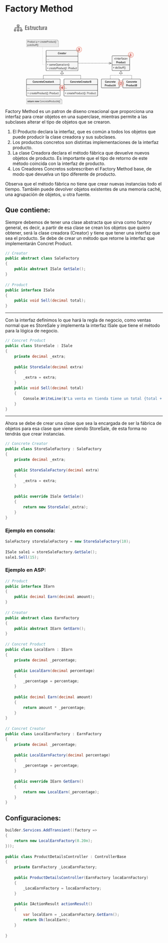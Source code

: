# Factory Method
![Diagrama del patrón Factory Method](./Assets/factoryMethod.png)
Factory Method es un patron de diseno creacional que proporciona una interfaz para crear objetos en una superclase, mientras permite 
a las subclases alterar el tipo de objetos que se crearon.

1. El Producto declara la interfaz, que es común a todos los objetos que puede producir la clase creadora y sus subclases.
2. Los productos concretos son distintas implementaciones de la interfaz producto.
3. La clase Creadora declara el método fábrica que devuelve nuevos objetos de producto. Es importante que el tipo de retorno de este método coincida con la interfaz de producto.
4. Los Creadores Concretos sobrescriben el Factory Method base, de modo que devuelva un tipo diferente de producto.

Observa que el método fábrica no tiene que crear nuevas instancias todo el tiempo. También puede devolver objetos existentes de una memoria caché, una agrupación de objetos, u otra fuente.

## Que contiene:

Siempre debemos de tener una clase abstracta que sirva como factory general, es decir, a partir de esa clase se crean los objetos que quiero obtener, será la clase creadora (Creator) y tiene que tener una interfaz que sea el producto. Se debe de crear un método que retorne la interfaz que implementarán Concret Product.

```csharp
// Creator
public abstract class SaleFactory
{
    public abstract ISale GetSale();
}

// Product
public interface ISale
{
    public void Sell(decimal total);
}
```

---

Con la interfaz definimos lo que hará la regla de negocio, como ventas normal que es StoreSale y implementa la interfaz ISale que tiene el método para la lógica de negocio.

```csharp
// Concret Product
public class StoreSale : ISale
{
    private decimal _extra;

    public StoreSale(decimal extra)
    {
        _extra = extra;
    }
    public void Sell(decimal total)
    {
        Console.WriteLine($"La venta en tienda tiene un total {total + _extra}");
    }
}
```

---

Ahora se debe de crear una clase que sea la encargada de ser la fábrica de objetos para esa clase que viene siendo StoreSale, de esta forma no tendrás que crear instancias.

```csharp
// Concrete Creator
public class StoreSaleFactory : SaleFactory
{
    private decimal _extra;

    public StoreSaleFactory(decimal extra)
    {
        _extra = extra;
    }

    public override ISale GetSale()
    {
        return new StoreSale(_extra);
    }
}
```

### Ejemplo en consola:

```csharp
SaleFactory storeSaleFactory = new StoreSaleFactory(10);

ISale sale1 = storeSaleFactory.GetSale();
sale1.Sell(15);
```

### Ejemplo en ASP:

```csharp
// Product
public interface IEarn
{
    public decimal Earn(decimal amount);
}

// Creator
public abstract class EarnFactory
{
    public abstract IEarn GetEarn();
}

// Concret Product
public class LocalEarn : IEarn
{
    private decimal _percentage;

    public LocalEarn(decimal percentage)
    {
        _percentage = percentage;
    }

    public decimal Earn(decimal amount)
    {
        return amount * _percentage;
    }
}

// Concret Creator
public class LocalEarnFactory : EarnFactory
{
    private decimal _percentage;

    public LocalEarnFactory(decimal percentage)
    {
        _percentage = percentage;
    }

    public override IEarn GetEarn()
    {
        return new LocalEarn(_percentage);
    }
}
```

## Configuraciones:
```C# 
builder.Services.AddTransient((factory =>
{
    return new LocalEarnFactory(0.20m);
}));

public class ProductDetailsController : ControllerBase
{
    private EarnFactory _LocaEarnFactory;

    public ProductDetailsController(EarnFactory locaEarnFactory)
    {
        _LocaEarnFactory = locaEarnFactory;
    }

    public IActionResult actionResult()
    {
        var localEarn = _LocaEarnFactory.GetEarn();
        return Ok(localEarn);
    }

}
```